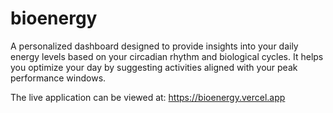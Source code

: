 # bioenergy

A personalized dashboard designed to provide insights into your daily energy levels based on your circadian rhythm and biological cycles. It helps you optimize your day by suggesting activities aligned with your peak performance windows.

The live application can be viewed at: https://bioenergy.vercel.app
